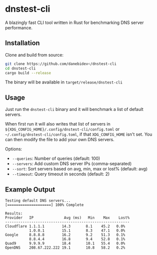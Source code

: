 # dnstest-cli

A blazingly fast CLI tool written in Rust for benchmarking DNS server performance.

## Installation

Clone and build from source:

```bash
git clone https://github.com/danebidev</dnstest-cli
cd dnstest-cli
cargo build --release
```

The binary will be available in `target/release/dnstest-cli`

## Usage

Just run the `dnstest-cli` binary and it will benchmark a list of default servers.

When first run it will also writes that list of servers in `${XDG_CONFIG_HOME}/.config/dnstest-cli/config.toml` or `~/.config/dnstest-cli/config.toml`, if that `XDG_CONFIG_HOME` isn't set. You can then modify the file to add your own DNS servers.

Options:

- `--queries`: Number of queries (default: 100)
- `--servers`: Add custom DNS server IPs (comma-separated)
- `--sort`: Sort servers based on avg, min, max or lost% (default: avg)
- `--timeout`: Query timeout in seconds (default: 2)

## Example Output

```
Testing default DNS servers...
[====================] 100% Complete

Results:
Provider   IP              Avg (ms)   Min    Max    Lost%
---------------------------------------------------------
Cloudflare 1.1.1.1        14.3       8.1    45.2   0.0%
           1.0.0.1        15.1       8.3    47.1   0.0%
Google     8.8.8.8        16.2       9.2    51.3   0.1%
           8.8.4.4        16.8       9.4    52.8   0.1%
Quad9      9.9.9.9        18.4       10.1   55.4   0.0%
OpenDNS    208.67.222.222 19.1       10.8   58.2   0.2%
```
